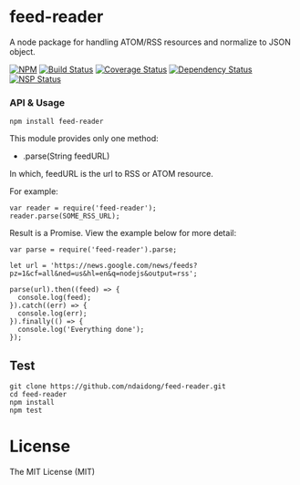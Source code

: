 # feed-reader
A node package for handling ATOM/RSS resources and normalize to JSON object.

[![NPM](https://badge.fury.io/js/feed-reader.svg)](https://badge.fury.io/js/feed-reader)
[![Build Status](https://travis-ci.org/ndaidong/feed-reader.svg?branch=master)](https://travis-ci.org/ndaidong/feed-reader)
[![Coverage Status](https://coveralls.io/repos/github/ndaidong/feed-reader/badge.svg?branch=master)](https://coveralls.io/github/ndaidong/feed-reader?branch=master)
[![Dependency Status](https://gemnasium.com/badges/github.com/ndaidong/feed-reader.svg)](https://gemnasium.com/github.com/ndaidong/feed-reader)
[![NSP Status](https://nodesecurity.io/orgs/techpush/projects/e42b6eb4-f3ef-4a91-84d9-86f6dfa245a6/badge)](https://nodesecurity.io/orgs/techpush/projects/e42b6eb4-f3ef-4a91-84d9-86f6dfa245a6)

### API & Usage

```
npm install feed-reader
```

This module provides only one method:

- .parse(String feedURL)

In which, feedURL is the url to RSS or ATOM resource.

For example:

```
var reader = require('feed-reader');
reader.parse(SOME_RSS_URL);
```

Result is a Promise. View the example below for more detail:

```
var parse = require('feed-reader').parse;

let url = 'https://news.google.com/news/feeds?pz=1&cf=all&ned=us&hl=en&q=nodejs&output=rss';

parse(url).then((feed) => {
  console.log(feed);
}).catch((err) => {
  console.log(err);
}).finally(() => {
  console.log('Everything done');
});
```


## Test

```
git clone https://github.com/ndaidong/feed-reader.git
cd feed-reader
npm install
npm test
```


# License

The MIT License (MIT)
